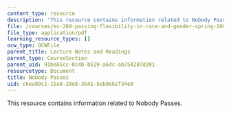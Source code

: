 ```yaml
---
content_type: resource
description: 'This resource contains information related to Nobody Passes. '
file: /courses/es-269-passing-flexibility-in-race-and-gender-spring-2009/c6ea89c11ba828e83b415eb9eb2f34e9_MITES_269S09_lec12_Class12.pdf
file_type: application/pdf
learning_resource_types: []
ocw_type: OCWFile
parent_title: Lecture Notes and Readings
parent_type: CourseSection
parent_uid: 91be65cc-0c4b-b519-a6dc-ab754287d391
resourcetype: Document
title: Nobody Passes
uid: c6ea89c1-1ba8-28e8-3b41-5eb9eb2f34e9
---
```

This resource contains information related to Nobody Passes. 

